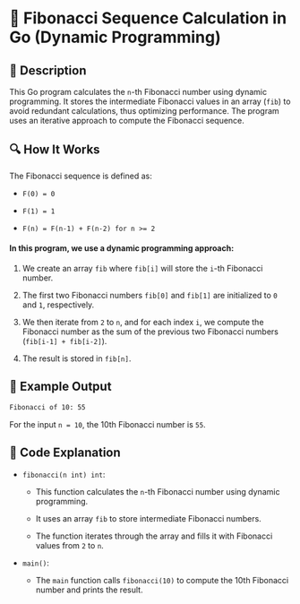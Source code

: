 # 📌 Fibonacci Sequence Calculation in Go (Dynamic Programming)

## 🚀 Description
This Go program calculates the `n`-th Fibonacci number using dynamic programming. 
It stores the intermediate Fibonacci values in an array (`fib`) to avoid redundant calculations, thus optimizing performance. 
The program uses an iterative approach to compute the Fibonacci sequence.

## 🔍 How It Works
The Fibonacci sequence is defined as:

- `F(0) = 0`

- `F(1) = 1`

- `F(n) = F(n-1) + F(n-2) for n >= 2`

#### In this program, we use a dynamic programming approach:

1. We create an array `fib` where `fib[i]` will store the `i`-th Fibonacci number.

2. The first two Fibonacci numbers `fib[0]` and `fib[1]` are initialized to `0` and `1`, respectively.

3. We then iterate from `2` to `n`, and for each index `i`, we compute the Fibonacci number as the sum of the previous two Fibonacci numbers (`fib[i-1] + fib[i-2]`).

4. The result is stored in `fib[n]`.

## 🎯 Example Output
```sh
Fibonacci of 10: 55
```
For the input `n = 10`, the 10th Fibonacci number is `55`.

## 📂 Code Explanation
- `fibonacci(n int) int`:

    - This function calculates the `n`-th Fibonacci number using dynamic programming.

    - It uses an array `fib` to store intermediate Fibonacci numbers.

    - The function iterates through the array and fills it with Fibonacci values from `2` to `n`.

- `main()`:

    - The `main` function calls `fibonacci(10)` to compute the 10th Fibonacci number and prints the result.
